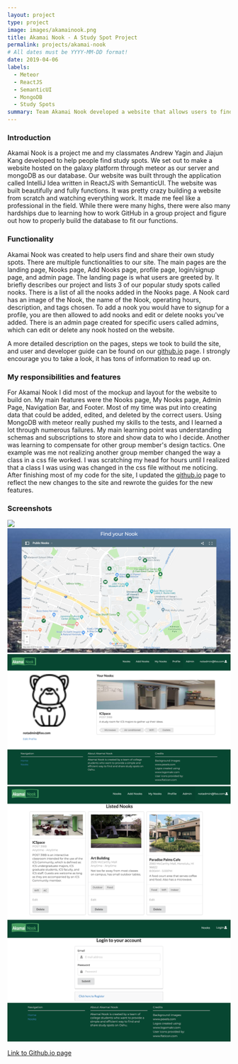 ```yaml
---
layout: project
type: project
image: images/akamainook.png
title: Akamai Nook - A Study Spot Project
permalink: projects/akamai-nook
# All dates must be YYYY-MM-DD format!
date: 2019-04-06
labels:
  - Meteor
  - ReactJS
  - SemanticUI
  - MongoDB
  - Study Spots
summary: Team Akamai Nook developed a website that allows users to find study spots and share their own spots.
---
```

### Introduction

  Akamai Nook is a project me and my classmates Andrew Yagin and Jiajun Kang developed to help people find study spots. We set out to make a website hosted on the galaxy platform through meteor as our server and mongoDB as our database. Our website was built through the application called IntelliJ Idea written in ReactJS with SemanticUI. The website was built beautifully and fully functions. It was pretty crazy building a website from scratch and watching everything work. It made me feel like a professional in the field. While there were many highs, there were also many hardships due to learning how to work GitHub in a group project and figure out how to properly build the database to fit our functions. 
  
### Functionality

  Akamai Nook was created to help users find and share their own study spots. There are multiple functionalities to our site. The main pages are the landing page, Nooks page, Add Nooks page, profile page, login/signup page, and admin page. The landing page is what users are greeted by. It briefly describes our project and lists 3 of our popular study spots called nooks. There is a list of all the nooks added in the Nooks page. A Nook card has an image of the Nook, the name of the Nook, operating hours, description, and tags chosen. To add a nook you would have to signup for a profile, you are then allowed to add nooks and edit or delete nooks you've added. There is an admin page created for specific users called admins, which can edit or delete any nook hosted on the website. 
  
  A more detailed description on the pages, steps we took to build the site, and user and developer guide can be found on our [github.io](https://akamainook.github.io/) page. I strongly encourage you to take a look, it has tons of information to read up on.
  
### My responsibilities and features

  For Akamai Nook I did most of the mockup and layout for the website to build on. My main features were the Nooks page, My Nooks page, Admin Page, Navigation Bar, and Footer. Most of my time was put into creating data that could be added, edited, and deleted by the correct users. Using MongoDB with meteor really pushed my skills to the tests, and I learned a lot through numerous failures. My main learning point was understanding schemas and subscriptions to store and show data to who I decide. Another was learning to compensate for other group member's design tactics. One example was me not realizing another group member changed the way a class in a css file worked. I was scratching my head for hours until I realized that a class I was using was changed in the css file without me noticing. After finishing most of my code for the site, I updated the [github.io](https://akamainook.github.io/) page to reflect the new changes to the site and rewrote the guides for the new features. 
  
### Screenshots

<a href="https://akamainook.github.io/#7" class="ui large centered image">
  <img src="../images/landingfullm3.png">
</a>

<a href="https://akamainook.github.io/#8" class="ui large centered image">
  <img src="../images/listnookmapm3.png">
</a>

<a href="https://akamainook.github.io/#11" class="ui large centered image">
  <img src="../images/profilem3.png">
</a>

<a href="https://akamainook.github.io/#13" class="ui large centered image">
  <img src="../images/adminm3.png">
</a>

<a href="https://akamainook.github.io/#9" class="ui large centered image">
  <img src="../images/loginm3.png">
</a>
  
[Link to Github.io page](https://akamainook.github.io/)
